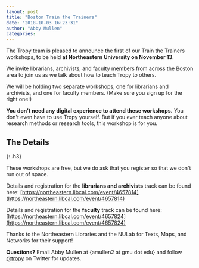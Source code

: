 ```yaml
---
layout: post
title: "Boston Train the Trainers"
date: "2018-10-03 16:23:31"
author: "Abby Mullen"
categories:
---
```


The Tropy team is pleased to announce the first of our Train the Trainers workshops, to be held **at Northeastern University on November 13**.

We invite librarians, archivists, and faculty members from across the Boston area to join us as we talk about how to teach Tropy to others.

We will be holding two separate workshops, one for librarians and archivists, and one for faculty members. (Make sure you sign up for the right one!)

**You don't need any digital experience to attend these workshops.** You don't even have to use Tropy yourself. But if you ever teach anyone about research methods or research tools, this workshop is for you.


## The Details
{: .h3}

These workshops are free, but we do ask that you register so that we don't run out of space.

Details and registration for the **librarians and archivists** track can be found here: [https://northeastern.libcal.com/event/4657814](https://northeastern.libcal.com/event/4657814)

Details and registration for the **faculty** track can be found here: [https://northeastern.libcal.com/event/4657824](https://northeastern.libcal.com/event/4657824)

Thanks to the Northeastern Libraries and the NULab for Texts, Maps, and Networks for their support!

**Questions?** Email Abby Mullen at {amullen2 at gmu dot edu} and follow [@tropy](https://twitter.com/tropy) on Twitter for updates.
